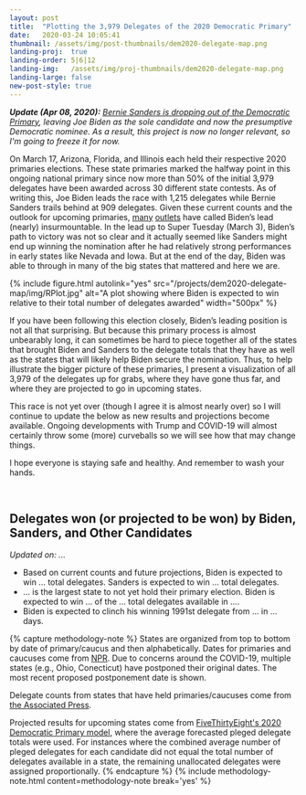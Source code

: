 ```yaml
---
layout: post
title:  "Plotting the 3,979 Delegates of the 2020 Democratic Primary"
date:   2020-03-24 10:05:41
thumbnail: /assets/img/post-thumbnails/dem2020-delegate-map.png
landing-proj:  true
landing-order: 5|6|12
landing-img:   /assets/img/proj-thumbnails/dem2020-delegate-map.png
landing-large: false
new-post-style: true
---
```


***Update (Apr 08, 2020):** [Bernie Sanders is dropping out of the Democratic Primary](https://www.nytimes.com/2020/04/08/us/politics/bernie-sanders-drops-out.html), leaving Joe Biden as the sole candidate and now the presumptive Democratic nominee. As a result, this project is now no longer relevant, so I'm going to freeze it for now.*

On March 17, Arizona, Florida, and Illinois each held their respective 2020 primaries elections. These state primaries marked the halfway point in this ongoing national primary since now more than 50% of the initial 3,979 delegates have been awarded across 30 different state contests. As of writing this, Joe Biden leads the race with 1,215 delegates while Bernie Sanders trails behind at 909 delegates. Given these current counts and the outlook for upcoming primaries, [many](https://www.economist.com/united-states/2020/03/19/joe-biden-builds-an-insurmountable-lead) [outlets](https://fivethirtyeight.com/features/election-update-bidens-delegate-lead-is-now-nearly-insurmountable/) have called Biden’s lead (nearly) insurmountable. In the lead up to Super Tuesday (March 3), Biden’s path to victory was not so clear and it actually seemed like Sanders might end up winning the nomination after he had relatively strong performances in early states like Nevada and Iowa. But at the end of the day, Biden was able to through in many of the big states that mattered and here we are.

{% include figure.html autolink="yes" src="/projects/dem2020-delegate-map/img/RPlot.jpg" alt="A plot showing where Biden is expected to win relative to their total number of delegates awarded" width="500px" %}

If you have been following this election closely, Biden’s leading position is not all that surprising. But because this primary process is almost unbearably long, it can sometimes be hard to piece together all of the states that brought Biden and Sanders to the delegate totals that they have as well as the states that will likely help Biden secure the nomination. Thus, to help illustrate the bigger picture of these primaries, I present a visualization of all 3,979 of the delegates up for grabs, where they have gone thus far, and where they are projected to go in upcoming states. 

This race is not yet over (though I agree it is almost nearly over) so I will continue to update the below as new results and projections become available. Ongoing developments with Trump and COVID-19 will almost certainly throw some (more) curveballs so we will see how that may change things.

I hope everyone is staying safe and healthy. And remember to wash your hands.

<br />

<div id="dem2020-title">
    <h2>Delegates won (or projected to be won) by <span class="biden-count">Biden</span>, <span class="sanders-count">Sanders</span>, and <span class="other-count">Other Candidates</span></h2>
    <p style="margin-bottom: 10px; margin-left: 0;"><i>Updated on: <span id="update-date">...</span></i></p>
</div>

* Based on current counts and future projections, Biden is expected to win <span id="biden-total-del">...</span> total delegates. Sanders is expected to win <span id="sanders-total-del">...</span> total delegates.
* <span id="largest-remaining-state">...</span> is the largest state to not yet hold their primary election. Biden is expected to win <span id="biden-largest-remaining-state-del">...</span> of the <span id="largest-remaining-state-total-del">...</span> total delegates available in <span id="largest-remaining-state">...</span>.
* Biden is expected to clinch his winning 1991st delegate from <span id="winning-del-state">...</span> in <span id="winning-del-state-days">...</span> days.

<div id="dem2020-container"></div>

{% capture methodology-note %}
States are organized from top to bottom by date of primary/caucus and then alphabetically. Dates for primaries and caucuses come from <a href="https://www.npr.org/2020/02/10/799979293/how-many-delegates-do-the-2020-presidential-democratic-candidates-have">NPR</a>. Due to concerns around the COVID-19, multiple states (e.g., Ohio, Conecticut) have postponed their original dates. The most recent proposed postponement date is shown.

Delegate counts from states that have held primaries/caucuses come from <a href="https://interactives.ap.org/delegate-tracker/">the Associated Press</a>. 

Projected results for upcoming states come from <a href="https://projects.fivethirtyeight.com/2020-primary-forecast/">FiveThirtyEight's 2020 Democratic Primary model</a>, where the average forecasted pleged delegate totals were used. For instances where the combined average number of pleged delegates for each candidate did not equal the total number of delegates available in a state, the remaining unallocated delegates were assigned proportionally.
{% endcapture %}
{% include methodology-note.html content=methodology-note break='yes' %}

<link rel="stylesheet" href="/projects/dem2020-delegate-map/css/main.style.css" />
<script src='/projects/dem2020-delegate-map/js/main.js'></script>



